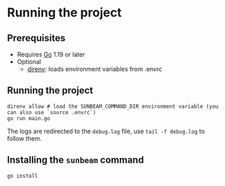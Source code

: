 # Running the project

## Prerequisites

- Requires [Go](https://golang.org/dl/) 1.19 or later
- Optional
  - [direnv](https://direnv.net/): loads environment variables from .envrc

## Running the project

```console
direnv allow # load the SUNBEAM_COMMAND_DIR environment variable (you can also use `source .envrc`)
go run main.go
```

The logs are redirected to the `debug.log` file, use `tail -f debug.log` to follow them.

## Installing the `sunbeam` command

```console
go install
```

